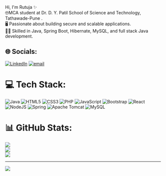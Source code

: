 Hi, I'm Rutuja ✨<br>
🤓MCA student at Dr. D. Y. Patil School of  Science and Technology, Tathawade-Pune .<br>
🖥️ Passionate about building secure and scalable applications.<br>
👩‍💻 Skilled in Java, Spring Boot, Hibernate, MySQL, and  full stack  Java development.<br>
## 🌐 Socials:
[![LinkedIn](https://img.shields.io/badge/LinkedIn-%230077B5.svg?logo=linkedin&logoColor=white)](https://linkedin.com/in/https://www.linkedin.com/in/rutuja-rajgurav-5a9944207) [![email](https://img.shields.io/badge/Email-D14836?logo=gmail&logoColor=white)](mailto:rutujarajgurav19@gmail.com) 

# 💻 Tech Stack:
![Java](https://img.shields.io/badge/java-%23ED8B00.svg?style=for-the-badge&logo=openjdk&logoColor=white) ![HTML5](https://img.shields.io/badge/html5-%23E34F26.svg?style=for-the-badge&logo=html5&logoColor=white) ![CSS3](https://img.shields.io/badge/css3-%231572B6.svg?style=for-the-badge&logo=css3&logoColor=white) ![PHP](https://img.shields.io/badge/php-%23777BB4.svg?style=for-the-badge&logo=php&logoColor=white) ![JavaScript](https://img.shields.io/badge/javascript-%23323330.svg?style=for-the-badge&logo=javascript&logoColor=%23F7DF1E) ![Bootstrap](https://img.shields.io/badge/bootstrap-%238511FA.svg?style=for-the-badge&logo=bootstrap&logoColor=white) ![React](https://img.shields.io/badge/react-%2320232a.svg?style=for-the-badge&logo=react&logoColor=%2361DAFB) ![NodeJS](https://img.shields.io/badge/node.js-6DA55F?style=for-the-badge&logo=node.js&logoColor=white) ![Spring](https://img.shields.io/badge/spring-%236DB33F.svg?style=for-the-badge&logo=spring&logoColor=white) ![Apache Tomcat](https://img.shields.io/badge/apache%20tomcat-%23F8DC75.svg?style=for-the-badge&logo=apache-tomcat&logoColor=black) ![MySQL](https://img.shields.io/badge/mysql-4479A1.svg?style=for-the-badge&logo=mysql&logoColor=white)
# 📊 GitHub Stats:
![](https://github-readme-stats.vercel.app/api?username=rutujarajgurav19&theme=dark&hide_border=false&include_all_commits=true&count_private=false)<br/>
![](https://nirzak-streak-stats.vercel.app/?user=rutujarajgurav19&theme=dark&hide_border=false)<br/>
![](https://github-readme-stats.vercel.app/api/top-langs/?username=rutujarajgurav19&theme=dark&hide_border=false&include_all_commits=true&count_private=false&layout=compact)

---
[![](https://visitcount.itsvg.in/api?id=rutujarajgurav19&icon=0&color=0)](https://visitcount.itsvg.in)

<!-- Proudly created with GPRM ( https://gprm.itsvg.in ) -->
